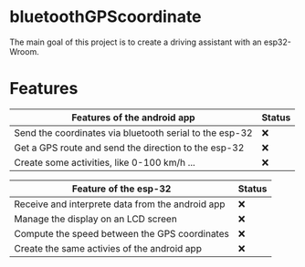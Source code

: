 # bluetoothGPScoordinate

The main goal of this project is to create a driving assistant with an esp32-Wroom.

# Features

| Features of the android app | Status |
| ------|---|
| Send the coordinates via bluetooth serial to the esp-32| ❌ |
| Get a GPS route and send the direction to the esp-32 | ❌ |
| Create some activities, like 0-100 km/h ... | ❌ | 

|Feature of the esp-32 | Status |
| ------ | --- |
| Receive and interprete data from the android app | ❌ |
| Manage the display on an LCD screen | ❌ |
| Compute the speed between the GPS coordinates | ❌ |
| Create the same activies of the android app | ❌ |
